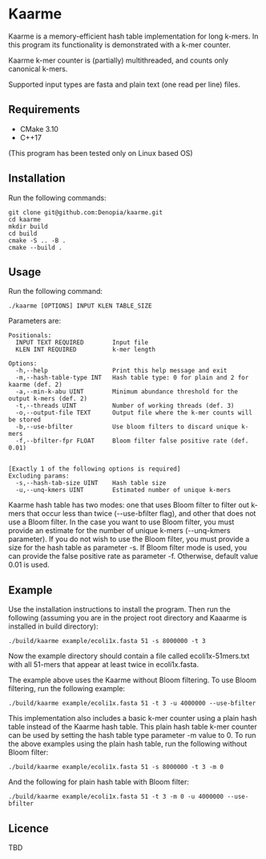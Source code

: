 # Kaarme

Kaarme is a memory-efficient hash table implementation for long k-mers. In this program its functionality is demonstrated with a k-mer counter.

Kaarme k-mer counter is (partially) multithreaded, and counts only canonical k-mers.

Supported input types are fasta and plain text (one read per line) files.

## Requirements
* CMake 3.10
* C++17

(This program has been tested only on Linux based OS)

## Installation

Run the following commands:

```
git clone git@github.com:Denopia/kaarme.git
cd kaarme
mkdir build
cd build
cmake -S .. -B .
cmake --build .
```

## Usage

Run the following command:

```
./kaarme [OPTIONS] INPUT KLEN TABLE_SIZE
```

Parameters are:
```
Positionals:
  INPUT TEXT REQUIRED        Input file
  KLEN INT REQUIRED          k-mer length

Options:
  -h,--help                  Print this help message and exit
  -m,--hash-table-type INT   Hash table type: 0 for plain and 2 for kaarme (def. 2)
  -a,--min-k-abu UINT        Minimum abundance threshold for the output k-mers (def. 2)
  -t,--threads UINT          Number of working threads (def. 3)
  -o,--output-file TEXT      Output file where the k-mer counts will be stored
  -b,--use-bfilter           Use bloom filters to discard unique k-mers
  -f,--bfilter-fpr FLOAT     Bloom filter false positive rate (def. 0.01)


[Exactly 1 of the following options is required]
Excluding params:
  -s,--hash-tab-size UINT    Hash table size
  -u,--unq-kmers UINT        Estimated number of unique k-mers
```

Kaarme hash table has two modes: one that uses Bloom filter to filter out k-mers that occur less than twice
(--use-bfilter flag), and other that does not use a Bloom filter. In the case you want to use Bloom filter, you must
provide an estimate for the number of unique k-mers (--unq-kmers parameter). If you do not wish to use the Bloom
filter, you must provide a size for the hash table as parameter -s. If Bloom filter mode is used, you can provide the
false positive rate as parameter -f. Otherwise, default value 0.01 is used.

## Example

Use the installation instructions to install the program. Then run the following (assuming you are in the project root directory and Kaaarme is installed in build directory):
```
./build/kaarme example/ecoli1x.fasta 51 -s 8000000 -t 3
```
Now the example directory should contain a file called ecoli1x-51mers.txt with all 51-mers that appear at least twice in ecoli1x.fasta.

The example above uses the Kaarme without Bloom filtering. To use Bloom filtering, run the following example:
```
./build/kaarme example/ecoli1x.fasta 51 -t 3 -u 4000000 --use-bfilter 
```

This implementation also includes a basic k-mer counter using a plain hash table instead of the Kaarme hash table. This plain hash table k-mer counter can be used by setting the hash table type parameter -m value to 0. To run the above examples using the plain hash table, run the following without Bloom filter:
```
./build/kaarme example/ecoli1x.fasta 51 -s 8000000 -t 3 -m 0
```
And the following for plain hash table with Bloom filter:
```
./build/kaarme example/ecoli1x.fasta 51 -t 3 -m 0 -u 4000000 --use-bfilter
```

## Licence

TBD
